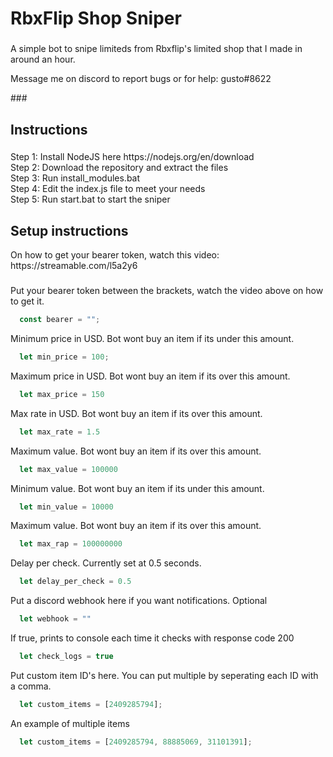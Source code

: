 <h1 align="left">RbxFlip Shop Sniper</h1>

###

<p align="left">A simple bot to snipe limiteds from Rbxflip's limited shop that I made in around an hour.</p>
<p align="left">Message me on discord to report bugs or for help: gusto#8622</p>
###

<h2 align="left">Instructions</h2>

###

<p align="left">Step 1: Install NodeJS here https://nodejs.org/en/download<br>Step 2: Download the repository and extract the files<br>Step 3: Run install_modules.bat<br>Step 4: Edit the index.js file to meet your needs<br>Step 5: Run start.bat to start the sniper</p>

###

<h2 align="left">Setup instructions</h2>
<p align="left">On how to get your bearer token, watch this video: https://streamable.com/l5a2y6</p>

###
Put your bearer token between the brackets, watch the video above on how to get it.
```js
  const bearer = "";
```

Minimum price in USD. Bot wont buy an item if its under this amount.
```js
  let min_price = 100;
```

Maximum price in USD. Bot wont buy an item if its over this amount.
```js
  let max_price = 150
```

Max rate in USD. Bot wont buy an item if its over this amount.
```js
  let max_rate = 1.5
```

Maximum value. Bot wont buy an item if its over this amount.
```js
  let max_value = 100000
```

Minimum value. Bot wont buy an item if its under this amount.
```js
  let min_value = 10000
```

Maximum value. Bot wont buy an item if its over this amount.
```js
  let max_rap = 100000000
```

Delay per check. Currently set at 0.5 seconds.
```js
  let delay_per_check = 0.5
```

Put a discord webhook here if you want notifications. Optional
```js
  let webhook = ""

```

If true, prints to console each time it checks with response code 200
```js
  let check_logs = true
```

Put custom item ID's here. You can put multiple by seperating each ID with a comma.
```js
  let custom_items = [2409285794];

```

An example of multiple items
```js
  let custom_items = [2409285794, 88885069, 31101391];

```
###
